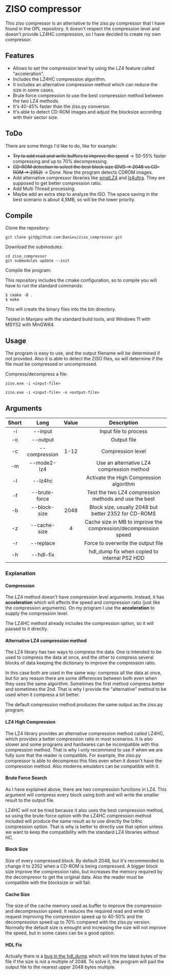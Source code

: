 # ZISO compressor

This ziso compressor is an alternative to the ziso.py compressor that I have found in the OPL repository. It doesn't respect the compression level and doesn't provide LZ4HC compression, so I have decided to create my own compressor.

## Features

* Allows to set the compression level by using the LZ4 feature called "acceleration".
* Includes the LZ4HC compression algorithm.
* It includes an alternative compression method which can reduce the size in some cases.
* Brute force compression to use the best compression method between the two LZ4 methods.
* It's 40-45% faster than the ziso.py conversor.
* It's able to detect CD-ROM images and adjust the blocksize according with their sector size.

## ToDo

There are some things I'd like to do, like for example:

* ~~Try to add read and write buffers to improve the speed~~ -> 50-55% faster compressing and up to 70% decompressing.
* ~~CD-ROM detection to select the best block size (DVD -> 2048 vs CD-ROM -> 2352)~~ -> Done. Now the program detects CDROM images.
* Add alternative compressor libraries like [smalLZ4](https://github.com/stbrumme/smallz4) and [lz4ultra](https://github.com/emmanuel-marty/lz4ultra). They are supposed to get better compression ratio.
* Add Multi Thread processing.
* Maybe add an extra step to analyze the ISO. The space saving in the best scenario is about 4,5MB, so will be the lower priority.

## Compile

Clone the repository:

```
git clone git@github.com:Danixu/ziso_compressor.git
```

Download the submodules:

```
cd ziso_compressor
git submodules update --init
```

Compile the program:

This repository includes the cmake configuration, so to compile you will have to run the standard commands:

```
$ cmake -B .
$ make
```

This will create the binary files into the bin directory.

Tested in Manjaro with the standard build tools, and Windows 11 with MSYS2 with MinGW64.

## Usage

The program is easy to use, and the output filename will be determined if not provided. Also it is able to detect the ZISO files, so will determine if the file must be compressed or uncompressed.

Compress/decompress a file:

```
ziso.exe -i <input-file>

ziso.exe -i <input-file> -o <output-file>
```

## Arguments

| Short |      Long     | Value |                      Description                                 |
|:-----:|:-------------:|:-----:|:----------------------------------------------------------------:|
|   -i  | --input       |       | Input file to process                                            |
|   -o  | --output      |       | Output file                                                      |
|   -c  | --compression |  1-12 | Compression level                                                |
|   -m  | --mode2-lz4   |       | Use an alternative LZ4 compression method                        |
|   -l  | --lz4hc       |       | Activate the High Compression algorithm                          |
|   -f  | --brute-force |       | Test the two LZ4 compression methods and use the best            |
|   -b  | --block-size  |  2048 | Block size, usually 2048 but better 2352 for CD-ROMS             |
|   -z  | --cache-size  |   4   | Cache size in MB to improve the compression/decompression speed  |
|   -r  | --replace     |       | Force to overwrite the output file                               |
|   -h  | --hdl-fix     |       | hdl_dump fix when copied to internal PS2 HDD                     |


### Explanation

#### Compression

The LZ4 method doesn't have compression level arguments. Instead, it has **acceleration** which will affects the speed and compression ratio (just like the compression arguments). On my program I use the **acceleration** to supply the compression level.

The LZ4HC method already includes the compression option, so it will passed to it directly.

#### Alternative LZ4 compression method

The LZ4 library has two ways to compress the data. One is intended to be used to compress the data at once, and the other to compress several blocks of data keeping the dictionary to improve the compression ratio.

In this case both are used in the same way: compress all the data at once, but for any reason there are some differences between both even when they uses the same algorithm. Sometimes the first method compress better and sometimes the 2nd. That is why I provide the "alternative" method to be used when it compress a bit better.

The default compression method produces the same output as the ziso.py program.

#### LZ4 High Compression

The LZ4 library provides an alternative compression method called LZ4HC, which provides a better compression ratio in most scenarios. It is also slower and some programs and hardwares can be incompatible with this compression method. That is why I only recommend to use if when we are fully sure that the reader is compatible. For example, the ziso.py compressor is able to decompress this files even when it doesn't have the compression method. Also moderns emulators can be compatible with it.

#### Brute Force Search

As I have explained above, there are two compression functions in LZ4. This argument will compress every block using both and will write the smaller result to the output file.

LZ4HC will not be tried because it also uses the best compression method, so using the brute-force option with the LZ4HC compression method included will produce the same result as to use directly the lz4hc compression option. That is why is better to directly use that option unless we want to keep the compatibility with the standard LZ4 libraries without HC.

#### Block Size

Size of every compressed block. By default 2048, but it's recommended to change it to 2352 when a CD-ROM is being compressed. A bigger block size improve the compression ratio, but increases the memory required by the decompresor to get the original data. Also the reader must be compatible with the blocksize or will fail.

#### Cache Size

The size of the cache memory used as buffer to improve the compression and decompression speed. It reduces the required read and write IO request improving the compression speed up to 40-50% and the decompression speed up to 70% compared with the ziso.py version. Normally the default size is enought and increasing the size will not improve the speed, but in some cases can be a good option.

#### HDL Fix

Actually there is a [bug in the hdl_dump](https://github.com/ps2homebrew/hdl-dump/issues/71) which will trim the latest bytes of the file if the size is not a multiple of 2048. To solve it, the program will pad the output file to the nearest upper 2048 bytes multiple.